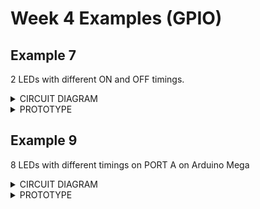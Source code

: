 # Week 4 Examples (GPIO)
## Example 7

2 LEDs with different ON and OFF timings.


<details>
<summary>CIRCUIT DIAGRAM</summary>
<img src="https://github.com/mlhakimz/EmbeddedSystemDesign/blob/main/Week4/Exercise7/Circuit%20diagram%20Ex7.JPG">
</details>

<details>
<summary>PROTOTYPE</summary>
<img src="https://github.com/mlhakimz/EmbeddedSystemDesign/blob/main/Week4/Exercise7/Ex7.JPG">
</details>


## Example 9

8 LEDs with different timings on PORT A on Arduino Mega


<details>
<summary>CIRCUIT DIAGRAM</summary>
<img src="https://github.com/mlhakimz/EmbeddedSystemDesign/blob/main/Week4/Exercise9/Circuit%20diagram%20Ex9.JPG">
</details>

<details>
<summary>PROTOTYPE</summary>
<img src="https://github.com/mlhakimz/EmbeddedSystemDesign/blob/main/Week4/Exercise9/Ex9.jpg">
</details>
